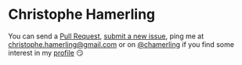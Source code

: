 # Christophe Hamerling

You can send a [Pull Request](https://github.com/chamerling/resume/pull/new/master), [submit a new issue](https://github.com/chamerling/resume/issues/new), ping me at [christophe.hamerling@gmail.com](mailto:christophe.hamerling@gmail.com) or on [@chamerling](http://twitter.com/chamerling) if you find some interest in my [profile](resume.md) :smirk:
